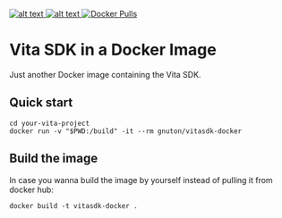[
  ![alt text](https://img.shields.io/docker/automated/gnuton/vitasdk-docker.svg?style=flat)
  ![alt text](https://img.shields.io/docker/build/gnuton/vitasdk-docker.svg?style=flat)
](https://cloud.docker.com/repository/docker/gnuton/vitasdk-docker/builds)
[![Docker Pulls](https://img.shields.io/docker/pulls/gnuton/vitasdk-docker.svg)](https://hub.docker.com/r/gnuton/vitasdk-docker)

Vita SDK in a Docker Image
==========================
Just another Docker image containing the Vita SDK.

Quick start
---------------

    cd your-vita-project
    docker run -v "$PWD:/build" -it --rm gnuton/vitasdk-docker
    
Build the image
---------------
In case you wanna build the image by yourself instead of pulling it from docker hub:

    docker build -t vitasdk-docker .
    
    
